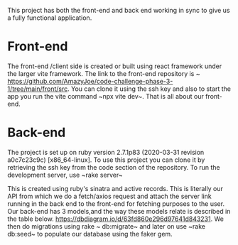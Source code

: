 This project has both the front-end and back end working in sync to give us a fully functional application.

# Front-end
The front-end /client side is created or built using react framework under the larger vite framework.
The link to the front-end repository is ~ https://github.com/AmazyJoe/code-challenge-phase-3-1/tree/main/front/src. You can clone it using the ssh key and also to start the app you run the vite command ~npx vite dev~.
That is all about our front-end.

# Back-end
The project is set up on ruby version 2.7.1p83 (2020-03-31 revision a0c7c23c9c) [x86_64-linux].
To use this project you can clone it by retrieving the ssh key from the code section of the repository.
To run the development server, use ~rake server~

This is created using ruby's sinatra and active records. This is literally our API from which we do a fetch/axios request and attach the server link running in the back end to the front-end for fetching purposes to the user.
Our back-end has 3 models,and the way these models relate is described in the table below.
https://dbdiagram.io/d/63fd860e296d97641d843231.
We then do migrations using rake ~ db:migrate~ and later on use ~rake db:seed~ to populate our database using the faker gem.
